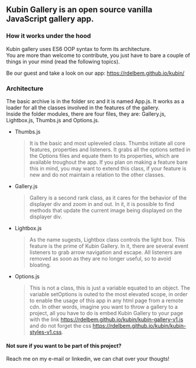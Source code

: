 ## Kubin Gallery is an open source vanilla JavaScript gallery app.

### How it works under the hood

Kubin gallery uses ES6 OOP syntax to form its architecture.  
You are more than welcome to contribute, you just have to bare a couple of things in your mind (read the following topics).

Be our guest and take a look on our app: https://rdelbem.github.io/kubin/

### Architecture

The basic archive is in the folder src and it is named App.js. It works as a loader for all the classes involved in the features of the gallery.  
Inside the folder modules, there are four files, they are: Gallery.js, Lightbox.js, Thumbs.js and Options.js.

- Thumbs.js

  > It is the basic and most upleveled class. Thumbs initiate all core features, properties and listeners. It grabs all the options setted in the Options files and equate them to its properties, which are available troughout the app. If you plan on making a feature bare this in mind, you may want to extend this class, if your feature is new and do not maintain a relation to the other classes.

- Gallery.js

  > Gallery is a second rank class, as it cares for the behavior of the displayer div and zoom in and out. In it, it is possible to find methods that update the current image being displayed on the displayer div.

- Lightbox.js

  > As the name sugests, Lightbox class controls the light box. This feature is the prime of Kubin Gallery. In it, there are several event listeners to grab arrow navigation and escape. All listeners are removed as soon as they are no longer useful, so to avoid bloating.

- Options.js
  > This is not a class, this is just a variable equated to an object. The variable setOptions is outed to the most elevated scope, in order to enable the usage of this app in any html page from a remote cdn. In other words, imagine you want to throw a gallery to a project, all you have to do is embed Kubin Gallery to your page with the link https://rdelbem.github.io/kubin/kubin-gallery-v1.js and do not forget the css https://rdelbem.github.io/kubin/kubin-styles-v1.css.

#### Not sure if you want to be part of this project?

Reach me on my e-mail or linkedin, we can chat over your thougts!
